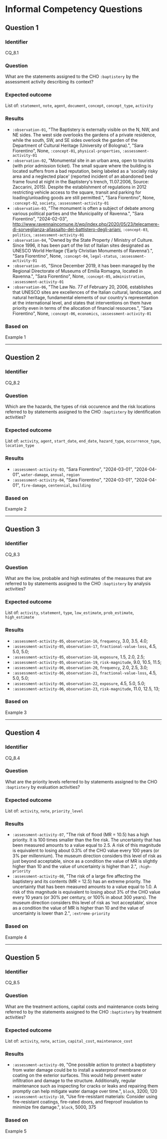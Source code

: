 # Informal Competency Questions
## Question 1

### Identifier
CQ_8.1

### Question
What are the statements assigned to the CHO `:baptistery` by the assessment activity describing its context?

### Expected outcome
List of: `statement`, `note`, `agent`, `document`, `concept`, `concept_type`, `activity`

### Results
* `:observation-01`, "The Baptistery is externally visible on the N, NW, and NE sides. The west side overlooks the gardens of a private residence, while the south, SW, and SE sides overlook the garden of the Department of Cultural Heritage (University of Bologna).", "Sara Fiorentino", None, `:concept-01`, `physical-properties`, `:assessment-activity-01`
* `:observation-02`, "Monumental site in an urban area, open to tourists (with prior admission ticket). The small square where the building is located suffers from a bad reputation, being labeled as a 'socially risky area and a neglected place' (reported incident of an abandoned bed frame found at night in the Baptistery's trench, 11.07.2006, Source: Zaccarini, 2015). Despite the establishment of regulations in 2012 restricting vehicle access to the square, transit and parking for loading/unloading goods are still permitted.", "Sara Fiorentino", None, `:concept-02`, `society`, `:assessment-activity-01`
* `:observation-03`, "The monument is often a subject of debate among various political parties and the Municipality of Ravenna.", "Sara Fiorentino", "2024-02-03", http://www.ravennaincomune.it/wp/index.php/2020/05/23/telecamere-di-sorveglianza-allassalto-del-battistero-degli-ariani, `:concept-03`, `politics`, `:assessment-activity-01`
* `:observation-04`, "Owned by the State Property / Ministry of Culture. Since 1996, it has been part of the list of Italian sites designated as UNESCO World Heritage (‘Early Christian Monuments of Ravenna’).", "Sara Fiorentino", None, `:concept-04`, `legal-status`, `:assessment-activity-01`
* `:observation-05`, "Since December 2019, it has been managed by the Regional Directorate of Museums of Emilia Romagna, located in Ravenna.", "Sara Fiorentino", None, `:concept-05`, `administration`, `:assessment-activity-01`
* `:observation-06`, "The Law No. 77 of February 20, 2006, establishes that UNESCO sites are excellences of the Italian cultural, landscape, and natural heritage, fundamental elements of our country's representation at the international level, and states that interventions on them have priority even in terms of the allocation of financial resources.", "Sara Fiorentino", None, `:concept-06`, `economics`, `:assessment-activity-01`

### Based on
Example 1

***

## Question 2

### Identifier
CQ_8.2

### Question
Which are the hazards, the types of risk occurence and the risk locations referred to by statements assigned to the CHO `:baptistery` by identification activities?

### Expected outcome
List of: `activity`, `agent`, `start_date`, `end_date`, `hazard_type`, `occurrence_type`, `location_type`

### Results
* `:assessment-activity-03`, "Sara Fiorentino", "2024-03-01", "2024-04-01", `water-damage`, `annual`, `region`
* `:assessment-activity-04`, "Sara Fiorentino", "2024-03-01", "2024-04-01", `fire-damage`, `centennial`, `building`

### Based on
Example 2

***

## Question 3

### Identifier
CQ_8.3

### Question
What are the low, probable and high estimates of the measures that are referred to by statements assigned to the CHO `:baptistery` by analysis activities?

### Expected outcome
List of: `activity`, `statement`, `type`, `low_estimate`, `prob_estimate`, `high_estimate`

### Results
* `:assessment-activity-05`, `observation-16`, `frequency`, 3.0, 3.5, 4.0;
* `:assessment-activity-05`, `observation-17`, `fractional-value-loss`, 4.5, 5.0, 5.0;
* `:assessment-activity-05`, `observation-18`, `exposure`, 1.5, 2.0, 2.5;
* `:assessment-activity-05`, `observation-19`, `risk-magnitude`, 9.0, 10.5, 11.5;
* `:assessment-activity-06`, `observation-20`, `frequency`, 2.0, 2.5, 3.0;
* `:assessment-activity-06`, `observation-21`, `fractional-value-loss`, 4.5, 5.0, 5.0;
* `:assessment-activity-06`, `observation-22`, `exposure`, 4.5, 5.0, 5.0;
* `:assessment-activity-06`, `observation-23`, `risk-magnitude`, 11.0, 12.5, 13;

### Based on
Example 3

***

## Question 4

### Identifier
CQ_8.4

### Question
What are the priority levels referred to by statements assigned to the CHO `:baptistery` by evaluation activities?

### Expected outcome
List of: `activity`, `note`, `priority_level`

### Results
* `:assessment-activity-07`, "The risk of flood (MR = 10.5) has a high priority. It is 100 times smaller than the fire risk. The uncertainty that has been measured amounts to a value equal to 2.5. A risk of this magnitude is equivalent to losing about 0.3% of the CHO value every 100 years (or 3% per millennium). The museum direction considers this level of risk as just beyond acceptable, since as a condition the value of MR is slightly higher than 10 and the value of uncertainty is higher than 2.", `:high-priority`
* `:assessment-activity-08`, "The risk of a large fire affecting the baptistery and its contents (MR = 12.5) has an extreme priority. The uncertainty that has been measured amounts to a value equal to 1.0. A risk of this magnitude is equivalent to losing about 3% of the CHO value every 10 years (or 30% per century, or 100% in about 300 years). The museum direction considers this level of risk as ‘not acceptable’, since as a condition the value of MR is higher than 10 and the value of uncertainty is lower than 2.", `:extreme-priority`

### Based on
Example 4

***

## Question 5

### Identifier
CQ_8.5

### Question
What are the treatment actions, capital costs and maintenance costs being referred to by the statements assigned to the CHO `:baptistery` by treatment activities?

### Expected outcome
List of: `activity`, `note`, `action`, `capital_cost`, `maintenance_cost`

### Results
* `:assessment-activity-09`, "One possible action to protect a baptistery from water damage could be to install a waterproof membrane or coating on the exterior surfaces. This would help prevent water infiltration and damage to the structure. Additionally, regular maintenance such as inspecting for cracks or leaks and repairing them promptly can help mitigate water damage over time.", `block`, 3200, 120
* `:assessment-activity-10`, "Use fire-resistant materials: Consider using fire-resistant coatings, fire-rated doors, and fireproof insulation to minimize fire damage.", `block`, 5000, 375

### Based on
Example 5